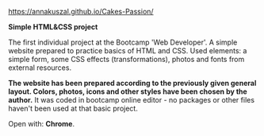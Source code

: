 https://annakuszal.github.io/Cakes-Passion/

**Simple HTML&CSS project**

The first individual project at the Bootcamp 'Web Developer'. A simple website prepared to practice basics of HTML and CSS. Used elements: a simple form, some CSS effects (transformations), photos and fonts from external resources.

**The website has been prepared according to the previously given general layout. Colors, photos, icons and other styles have been chosen by the author.** It was coded in bootcamp online editor - no packages or other files haven't been used at that basic project.

Open with: **Chrome**.